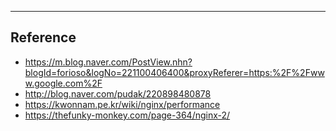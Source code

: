 
---
## Reference
- https://m.blog.naver.com/PostView.nhn?blogId=forioso&logNo=221100406400&proxyReferer=https:%2F%2Fwww.google.com%2F
- http://blog.naver.com/pudak/220898480878
- https://kwonnam.pe.kr/wiki/nginx/performance
- https://thefunky-monkey.com/page-364/nginx-2/
